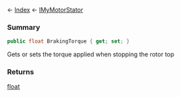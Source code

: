 ← [Index](Api-Index) ← [IMyMotorStator](Sandbox.ModAPI.Ingame.IMyMotorStator)

### Summary

```csharp
public float BrakingTorque { get; set; }
```

Gets or sets the torque applied when stopping the rotor top

### Returns

[float](https://docs.microsoft.com/en-us/dotnet/api/system.single?view=netframework-4.6)

